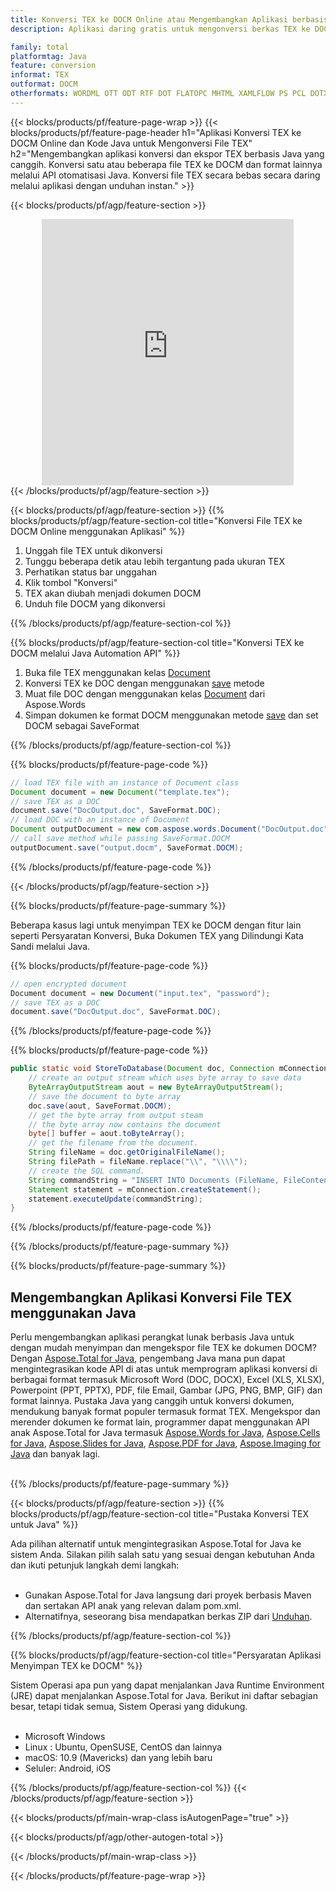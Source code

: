 ```yaml
---
title: Konversi TEX ke DOCM Online atau Mengembangkan Aplikasi berbasis Java untuk Mengonversi File TEX
description: Aplikasi daring gratis untuk mengonversi berkas TEX ke DOCM. Kode pustaka konversi Java untuk dokumen TEX. 

family: total
platformtag: Java
feature: conversion
informat: TEX
outformat: DOCM
otherformats: WORDML OTT ODT RTF DOT FLATOPC MHTML XAMLFLOW PS PCL DOTX DOTM
---
```

{{< blocks/products/pf/feature-page-wrap >}}
{{< blocks/products/pf/feature-page-header h1="Aplikasi Konversi TEX ke DOCM Online dan Kode Java untuk Mengonversi File TEX" h2="Mengembangkan aplikasi konversi dan ekspor TEX berbasis Java yang canggih. Konversi satu atau beberapa file TEX ke DOCM dan format lainnya melalui API otomatisasi Java. Konversi file TEX secara bebas secara daring melalui aplikasi dengan unduhan instan." >}}


{{< blocks/products/pf/agp/feature-section >}}

<div class="container-fluid agp-content bg-white aboutfile box-1 vh100 section nopbtm">
<div class=container>
<div class=row>
<div class="demobox tc col-md-12 padding-0" align="center">

<iframe title="Aplikasi Konversi TEX ke DOCM Online Gratis" style="border: none; height: 426px;" scrolling="no" src="https://widgets.aspose.cloud/total-conversion/?to=docm&from=tex" id="child-iframe" width="80%"></iframe>

</div></div>
</div></div>
{{< /blocks/products/pf/agp/feature-section >}}


{{< blocks/products/pf/agp/feature-section >}}
{{% blocks/products/pf/agp/feature-section-col title="Konversi File TEX ke DOCM Online menggunakan Aplikasi" %}}

1. Unggah file TEX untuk dikonversi
1. Tunggu beberapa detik atau lebih tergantung pada ukuran TEX
1. Perhatikan status bar unggahan
1. Klik tombol "Konversi"
1. TEX akan diubah menjadi dokumen DOCM
1. Unduh file DOCM yang dikonversi

{{% /blocks/products/pf/agp/feature-section-col %}}

{{% blocks/products/pf/agp/feature-section-col title="Konversi TEX ke DOCM melalui Java Automation API" %}}


1. Buka file TEX menggunakan kelas [Document](https://reference.aspose.com/pdf/java/com.aspose.pdf/Document)
2. Konversi TEX ke DOC dengan menggunakan [save](https://reference.aspose.com/pdf/java/com.aspose.pdf/Document#save-java.lang.String-com.aspose.pdf.SaveOptions- ) metode
3. Muat file DOC dengan menggunakan kelas [Document](https://reference.aspose.com/words/java/com.aspose.words/Document) dari Aspose.Words
4. Simpan dokumen ke format DOCM menggunakan metode [save](https://reference.aspose.com/words/java/com.aspose.words/Document#save(java.lang.String,int)) dan set DOCM sebagai SaveFormat



{{% /blocks/products/pf/agp/feature-section-col %}}

{{% blocks/products/pf/feature-page-code %}}


```java
// load TEX file with an instance of Document class
Document document = new Document("template.tex");
// save TEX as a DOC 
document.save("DocOutput.doc", SaveFormat.DOC); 
// load DOC with an instance of Document
Document outputDocument = new com.aspose.words.Document("DocOutput.doc");
// call save method while passing SaveFormat.DOCM
outputDocument.save("output.docm", SaveFormat.DOCM);   
```



{{% /blocks/products/pf/feature-page-code %}}

{{< /blocks/products/pf/agp/feature-section >}}

{{% blocks/products/pf/feature-page-summary %}}

Beberapa kasus lagi untuk menyimpan TEX ke DOCM dengan fitur lain seperti Persyaratan Konversi, Buka Dokumen TEX yang Dilindungi Kata Sandi melalui Java.

{{% blocks/products/pf/feature-page-code %}}


```cs
// open encrypted document
Document document = new Document("input.tex", "password");
// save TEX as a DOC 
document.save("DocOutput.doc", SaveFormat.DOC);
```


{{% /blocks/products/pf/feature-page-code %}}
{{% blocks/products/pf/feature-page-code %}}


```java
public static void StoreToDatabase(Document doc, Connection mConnection) throws Exception {
    // create an output stream which uses byte array to save data
    ByteArrayOutputStream aout = new ByteArrayOutputStream();
    // save the document to byte array
    doc.save(aout, SaveFormat.DOCM);
    // get the byte array from output steam
    // the byte array now contains the document
    byte[] buffer = aout.toByteArray();
    // get the filename from the document.
    String fileName = doc.getOriginalFileName();
    String filePath = fileName.replace("\\", "\\\\");
    // create the SQL command.
    String commandString = "INSERT INTO Documents (FileName, FileContent) VALUES('" + filePath + "', '" + buffer + "')";
    Statement statement = mConnection.createStatement();
    statement.executeUpdate(commandString);
}  
```


{{% /blocks/products/pf/feature-page-code %}}


{{% /blocks/products/pf/feature-page-summary %}}

{{% blocks/products/pf/feature-page-summary %}}

<h2>Mengembangkan Aplikasi Konversi File TEX menggunakan Java</h2>

Perlu mengembangkan aplikasi perangkat lunak berbasis Java untuk dengan mudah menyimpan dan mengekspor file TEX ke dokumen DOCM? Dengan [Aspose.Total for Java](https://products.aspose.com/total/id/java/), pengembang Java mana pun dapat mengintegrasikan kode API di atas untuk memprogram aplikasi konversi di berbagai format termasuk Microsoft Word (DOC, DOCX), Excel (XLS, XLSX), Powerpoint (PPT, PPTX), PDF, file Email, Gambar (JPG, PNG, BMP, GIF) dan format lainnya. Pustaka Java yang canggih untuk konversi dokumen, mendukung banyak format populer termasuk format TEX. Mengekspor dan merender dokumen ke format lain, programmer dapat menggunakan API anak Aspose.Total for Java termasuk [Aspose.Words for Java](https://products.aspose.com/words/id/java/), [Aspose.Cells for Java](https://products.aspose.com/cells/id/java/), [Aspose.Slides for Java](https://products.aspose.com/slides/id/java/), [Aspose.PDF for Java](https://products.aspose.com/pdf/id/java/), [Aspose.Imaging for Java](https://products.aspose.com/imaging/id/java/) dan banyak lagi.<br /><br />

{{% /blocks/products/pf/feature-page-summary %}}

{{< blocks/products/pf/agp/feature-section >}}
{{% blocks/products/pf/agp/feature-section-col title="Pustaka Konversi TEX untuk Java" %}}

Ada pilihan alternatif untuk mengintegrasikan Aspose.Total for Java ke sistem Anda. Silakan pilih salah satu yang sesuai dengan kebutuhan Anda dan ikuti petunjuk langkah demi langkah:<br /><br />

- Gunakan Aspose.Total for Java langsung dari proyek berbasis Maven dan sertakan API anak yang relevan dalam pom.xml.
- Alternatifnya, seseorang bisa mendapatkan berkas ZIP dari [Unduhan](https://releases.aspose.com/total/java).

{{% /blocks/products/pf/agp/feature-section-col %}}

{{% blocks/products/pf/agp/feature-section-col title="Persyaratan Aplikasi Menyimpan TEX ke DOCM" %}}

Sistem Operasi apa pun yang dapat menjalankan Java Runtime Environment (JRE) dapat menjalankan Aspose.Total for Java. Berikut ini daftar sebagian besar, tetapi tidak semua, Sistem Operasi yang didukung. <br /><br />
- Microsoft Windows
- Linux : Ubuntu, OpenSUSE, CentOS dan lainnya
- macOS: 10.9 (Mavericks) dan yang lebih baru
- Seluler: Android, iOS

{{% /blocks/products/pf/agp/feature-section-col %}}
{{< /blocks/products/pf/agp/feature-section >}}

{{< blocks/products/pf/main-wrap-class isAutogenPage="true" >}}

{{< blocks/products/pf/agp/other-autogen-total >}}

{{< /blocks/products/pf/main-wrap-class >}}

{{< /blocks/products/pf/feature-page-wrap >}}